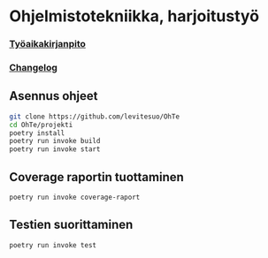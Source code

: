 # Ohjelmistotekniikka, harjoitustyö

### [Työaikakirjanpito](https://github.com/levitesuo/OhTe/blob/main/projekti/Documentation/ty%C3%B6aikakirjanpito.txt)

### [Changelog](https://github.com/levitesuo/OhTe/blob/main/projekti/Documentation/changelog.md)

## Asennus ohjeet
```sh
git clone https://github.com/levitesuo/OhTe
cd OhTe/projekti
poetry install
poetry run invoke build
poetry run invoke start
```

## Coverage raportin tuottaminen

```sh
poetry run invoke coverage-raport
```

## Testien suorittaminen

```sh
poetry run invoke test
```